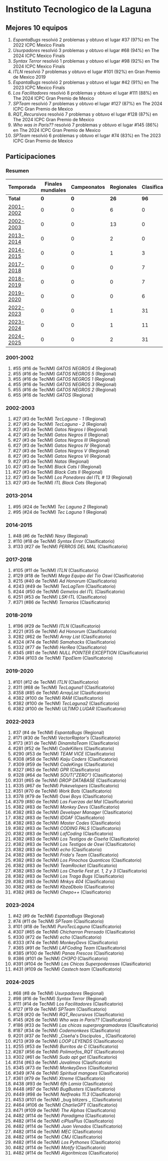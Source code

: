 # Instituto Tecnologico de la Laguna

## Mejores 10 equipos

1. _EspantaBugs_ resolvió 2 problemas y obtuvo el lugar #37 (97%) en The 2022 ICPC Mexico Finals
1. _Usurpadores_ resolvió 3 problemas y obtuvo el lugar #68 (94%) en The 2024 ICPC Mexico Finals
1. _Syntax Terror_ resolvió 1 problemas y obtuvo el lugar #98 (92%) en The 2024 ICPC Mexico Finals
1. _ITLN_ resolvió 7 problemas y obtuvo el lugar #101 (92%) en Gran Premio de Mexico 2019
1. _EspantaBugs_ resolvió 2 problemas y obtuvo el lugar #42 (91%) en The 2023 ICPC Mexico Finals
1. _Los Facilitadores_ resolvió 8 problemas y obtuvo el lugar #111 (88%) en The 2024 ICPC Gran Premio de Mexico
1. _SPTeam_ resolvió 7 problemas y obtuvo el lugar #127 (87%) en The 2024 ICPC Gran Premio de Mexico
1. _RQT_Recursivos_ resolvió 7 problemas y obtuvo el lugar #128 (87%) en The 2024 ICPC Gran Premio de Mexico
1. _Who was in Paris??_ resolvió 7 problemas y obtuvo el lugar #145 (86%) en The 2024 ICPC Gran Premio de Mexico
1. _SPTeam_ resolvió 6 problemas y obtuvo el lugar #74 (83%) en The 2023 ICPC Gran Premio de Mexico

## Participaciones

### Resumen

| Temporada | Finales mundiales | Campeonatos | Regionales | Clasificatorios | Equipos |
| --- | --- | --- | --- | --- | --- |
| **Total** | **0** | **0** | **26** | **96** | **117** |
| [2001-2002](#2001-2002) | 0 | 0 | 6 | 0 | 6 |
| [2002-2003](#2002-2003) | 0 | 0 | 13 | 0 | 13 |
| [2013-2014](#2013-2014) | 0 | 0 | 2 | 0 | 2 |
| [2014-2015](#2014-2015) | 0 | 0 | 1 | 3 | 3 |
| [2017-2018](#2017-2018) | 0 | 0 | 0 | 7 | 7 |
| [2018-2019](#2018-2019) | 0 | 0 | 0 | 7 | 7 |
| [2019-2020](#2019-2020) | 0 | 0 | 0 | 6 | 6 |
| [2022-2023](#2022-2023) | 0 | 0 | 1 | 31 | 31 |
| [2023-2024](#2023-2024) | 0 | 0 | 1 | 11 | 11 |
| [2024-2025](#2024-2025) | 0 | 0 | 2 | 31 | 31 |

### 2001-2002

1. #55 (#16 de TecNM) _GATOS NEGROS 4_ (Regional)
1. #55 (#16 de TecNM) _GATOS NEGROS 5_ (Regional)
1. #55 (#16 de TecNM) _GATOS NEGROS 1_ (Regional)
1. #55 (#16 de TecNM) _GATOS NEGROS 3_ (Regional)
1. #55 (#16 de TecNM) _GATOS NEGROS 2_ (Regional)
1. #55 (#16 de TecNM) _GATOS_ (Regional)

### 2002-2003

1. #27 (#3 de TecNM) _TecLaguna - 1_ (Regional)
1. #27 (#3 de TecNM) _TecLaguna - 2_ (Regional)
1. #27 (#3 de TecNM) _Gatos Negros I_ (Regional)
1. #27 (#3 de TecNM) _Gatos Negros II_ (Regional)
1. #27 (#3 de TecNM) _Gatos Negros III_ (Regional)
1. #27 (#3 de TecNM) _Gatos Negros IV_ (Regional)
1. #27 (#3 de TecNM) _Gatos Negros V_ (Regional)
1. #27 (#3 de TecNM) _Gatos Negros VI_ (Regional)
1. #27 (#3 de TecNM) _Natas_ (Regional)
1. #27 (#3 de TecNM) _Black Cats I_ (Regional)
1. #27 (#3 de TecNM) _Black Cats II_ (Regional)
1. #27 (#3 de TecNM) _Los Ponedores del ITL # 13_ (Regional)
1. #27 (#3 de TecNM) _ITL Black Cats_ (Regional)

### 2013-2014

1. #95 (#24 de TecNM) _Tec Laguna 2_ (Regional)
1. #95 (#24 de TecNM) _Tec Laguna 1_ (Regional)

### 2014-2015

1. #48 (#6 de TecNM) _Navy_ (Regional)
1. #110 (#18 de TecNM) _Syntax Error_ (Clasificatorio)
1. #133 (#27 de TecNM) _PERROS DEL MAL_ (Clasificatorio)

### 2017-2018

1. #105 (#11 de TecNM) _ITLN_ (Clasificatorio)
1. #129 (#18 de TecNM) _Mega Equipo del Tio Oswi_ (Clasificatorio)
1. #215 (#40 de TecNM) _Ad Honorum_ (Clasificatorio)
1. #243 (#49 de TecNM) _TecLagTem_ (Clasificatorio)
1. #244 (#50 de TecNM) _Gemelos del ITL_ (Clasificatorio)
1. #251 (#53 de TecNM) _LSK-ITL_ (Clasificatorio)
1. #371 (#86 de TecNM) _Ternarios_ (Clasificatorio)

### 2018-2019

1. #196 (#29 de TecNM) _ITLN_ (Clasificatorio)
1. #221 (#35 de TecNM) _Ad Honorum_ (Clasificatorio)
1. #282 (#62 de TecNM) _Array List_ (Clasificatorio)
1. #324 (#74 de TecNM) _Samahacks_ (Clasificatorio)
1. #332 (#77 de TecNM) _HerRea_ (Clasificatorio)
1. #345 (#81 de TecNM) _NULL POINTER EXCEPTION_ (Clasificatorio)
1. #394 (#103 de TecNM) _TipoElem_ (Clasificatorio)

### 2019-2020

1. #101 (#12 de TecNM) _ITLN_ (Clasificatorio)
1. #311 (#68 de TecNM) _TecLaguna1_ (Clasificatorio)
1. #358 (#85 de TecNM) _ArrayList_ (Clasificatorio)
1. #382 (#100 de TecNM) _RAM_ (Clasificatorio)
1. #382 (#100 de TecNM) _TecLaguna2_ (Clasificatorio)
1. #382 (#100 de TecNM) _ULTIMO LUGAR_ (Clasificatorio)

### 2022-2023

1. #37 (#4 de TecNM) _EspantaBugs_ (Regional)
1. #171 (#30 de TecNM) _VectorRaptor's_ (Clasificatorio)
1. #173 (#31 de TecNM) _DinamitaTeam_ (Clasificatorio)
1. #281 (#52 de TecNM) _CodeKillers_ (Clasificatorio)
1. #290 (#53 de TecNM) _TEAM VICE_ (Clasificatorio)
1. #308 (#58 de TecNM) _Kaiju Coders_ (Clasificatorio)
1. #309 (#59 de TecNM) _CodeKings_ (Clasificatorio)
1. #327 (#63 de TecNM) _GPR_ (Clasificatorio)
1. #328 (#64 de TecNM) _SOUT("ZERO")_ (Clasificatorio)
1. #331 (#65 de TecNM) _DROP DATABASE_ (Clasificatorio)
1. #335 (#67 de TecNM) _Pokevelopers_ (Clasificatorio)
1. #351 (#70 de TecNM) _Work Bots_ (Clasificatorio)
1. #378 (#79 de TecNM) _Oswi Boys_ (Clasificatorio)
1. #379 (#80 de TecNM) _Las Fuerzas del Mal_ (Clasificatorio)
1. #382 (#83 de TecNM) _Monkey Devs_ (Clasificatorio)
1. #382 (#83 de TecNM) _Developer Manager_ (Clasificatorio)
1. #382 (#83 de TecNM) _IDGAF_ (Clasificatorio)
1. #382 (#83 de TecNM) _Master Codes_ (Clasificatorio)
1. #382 (#83 de TecNM) _CODING PALS_ (Clasificatorio)
1. #382 (#83 de TecNM) _LafCoding_ (Clasificatorio)
1. #382 (#83 de TecNM) _Los Testigos de Ciseña_ (Clasificatorio)
1. #382 (#83 de TecNM) _Los Testigos de Oswi_ (Clasificatorio)
1. #382 (#83 de TecNM) _echo_ (Clasificatorio)
1. #382 (#83 de TecNM) _Frida's Team_ (Clasificatorio)
1. #382 (#83 de TecNM) _Los Pinochos Quanticos_ (Clasificatorio)
1. #382 (#83 de TecNM) _TeamRocket_ (Clasificatorio)
1. #382 (#83 de TecNM) _Los Charlie Fest pt. 1, 2 y 3_ (Clasificatorio)
1. #382 (#83 de TecNM) _Los Traga Bugs_ (Clasificatorio)
1. #382 (#83 de TecNM) _Mnkys 404_ (Clasificatorio)
1. #382 (#83 de TecNM) _KbzaDbolo_ (Clasificatorio)
1. #382 (#83 de TecNM) _Chepo++_ (Clasificatorio)

### 2023-2024

1. #42 (#9 de TecNM) _EspantaBugs_ (Regional)
1. #74 (#11 de TecNM) _SPTeam_ (Clasificatorio)
1. #101 (#18 de TecNM) _PuroTecLaguna_ (Clasificatorio)
1. #307 (#65 de TecNM) _Chicharron Prensado_ (Clasificatorio)
1. #330 (#72 de TecNM) _echo_ (Clasificatorio)
1. #333 (#74 de TecNM) _MonkeyDevs_ (Clasificatorio)
1. #365 (#91 de TecNM) _LAFCoding Team_ (Clasificatorio)
1. #385 (#100 de TecNM) _Panas Frescos_ (Clasificatorio)
1. #386 (#101 de TecNM) _CH3PO_ (Clasificatorio)
1. #391 (#104 de TecNM) _Las Chicas Superpoderosas_ (Clasificatorio)
1. #431 (#109 de TecNM) _Castech team_ (Clasificatorio)

### 2024-2025

1. #68 (#8 de TecNM) _Usurpadores_ (Regional)
1. #98 (#16 de TecNM) _Syntax Terror_ (Regional)
1. #111 (#14 de TecNM) _Los Facilitadores_ (Clasificatorio)
1. #127 (#19 de TecNM) _SPTeam_ (Clasificatorio)
1. #128 (#20 de TecNM) _RQT_Recursivos_ (Clasificatorio)
1. #145 (#26 de TecNM) _Who was in Paris??_ (Clasificatorio)
1. #186 (#33 de TecNM) _Las chicas superprogramadoras_ (Clasificatorio)
1. #187 (#34 de TecNM) _Codemonkees_ (Clasificatorio)
1. #201 (#37 de TecNM) _Ciseña's Discípulos _ (Clasificatorio)
1. #213 (#39 de TecNM) _LOOP LEYENDS_ (Clasificatorio)
1. #255 (#53 de TecNM) _Burritos de C_ (Clasificatorio)
1. #287 (#56 de TecNM) _Polimorfos_RQT_ (Clasificatorio)
1. #302 (#61 de TecNM) _Sudo apt get_ (Clasificatorio)
1. #314 (#63 de TecNM) _Javalimos_ (Clasificatorio)
1. #345 (#73 de TecNM) _MonkeyDevs_ (Clasificatorio)
1. #349 (#74 de TecNM) _Spiritual mangoes_ (Clasificatorio)
1. #361 (#79 de TecNM) _Xtreme_ (Clasificatorio)
1. #438 (#93 de TecNM) _6fh Lamia_ (Clasificatorio)
1. #448 (#97 de TecNM) _BugBusters_ (Clasificatorio)
1. #449 (#98 de TecNM) _Netfreaks 11.3_ (Clasificatorio)
1. #453 (#101 de TecNM) _bug blitzers _ (Clasificatorio)
1. #464 (#106 de TecNM) _CharlieGPT_ (Clasificatorio)
1. #471 (#109 de TecNM) _The Alphas_ (Clasificatorio)
1. #482 (#114 de TecNM) _Paradigma_ (Clasificatorio)
1. #482 (#114 de TecNM) _ciPlusPlus_ (Clasificatorio)
1. #482 (#114 de TecNM) _Juan Venados_ (Clasificatorio)
1. #482 (#114 de TecNM) _MEC_ (Clasificatorio)
1. #482 (#114 de TecNM) _CMJ_ (Clasificatorio)
1. #482 (#114 de TecNM) _Los Pythones_ (Clasificatorio)
1. #482 (#114 de TecNM) _Motify_ (Clasificatorio)
1. #482 (#114 de TecNM) _Algorítmicas_ (Clasificatorio)



